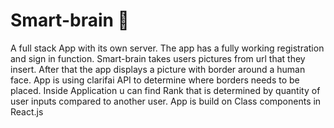 # Smart-brain 🧠
A full stack App with its own server.
The app has a fully working registration and sign in function.
Smart-brain takes users pictures from url that they insert. After that the app displays a picture with border around a human face.
App is using clarifai API to determine where borders needs to be placed.
Inside Application u can find Rank that is determined by quantity of user inputs compared to another user.
App is build on Class components in React.js

